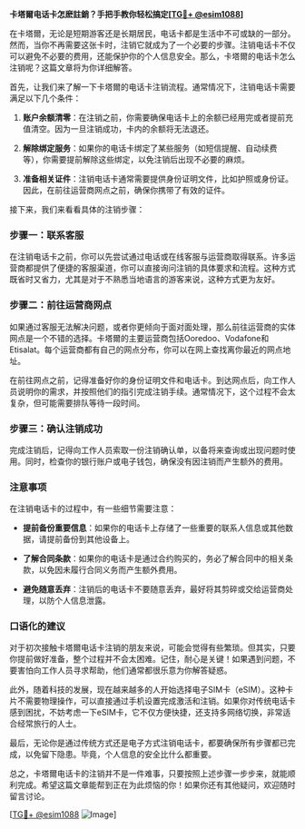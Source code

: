 **卡塔爾电话卡怎麽註銷？手把手教你轻松搞定[[TG💪+ @esim1088](https://t.me/s/esim1088)]**

在卡塔爾，无论是短期游客还是长期居民，电话卡都是生活中不可或缺的一部分。然而，当你不再需要这张卡时，注销它就成为了一个必要的步骤。注销电话卡不仅可以避免不必要的费用，还能保护你的个人信息安全。那么，卡塔爾的电话卡怎么注销呢？这篇文章将为你详细解答。

首先，让我们来了解一下卡塔爾的电话卡注销流程。通常情况下，注销电话卡需要满足以下几个条件：

1. **账户余额清零**：在注销之前，你需要确保电话卡上的余额已经用完或者提前充值清空。因为一旦注销成功，卡内的余额将无法退还。

2. **解除绑定服务**：如果你的电话卡绑定了某些服务（如短信提醒、自动续费等），你需要提前解除这些绑定，以免注销后出现不必要的麻烦。

3. **准备相关证件**：注销电话卡通常需要提供身份证明文件，比如护照或身份证。因此，在前往运营商网点之前，确保你携带了有效的证件。

接下来，我们来看看具体的注销步骤：

### 步骤一：联系客服

在注销电话卡之前，你可以先尝试通过电话或在线客服与运营商取得联系。许多运营商都提供了便捷的客服渠道，你可以直接询问注销的具体要求和流程。这种方式既省时又省力，尤其是对于不熟悉当地语言的游客来说，这种方式更为友好。

### 步骤二：前往运营商网点

如果通过客服无法解决问题，或者你更倾向于面对面处理，那么前往运营商的实体网点是一个不错的选择。卡塔爾的主要运营商包括Ooredoo、Vodafone和Etisalat。每个运营商都有自己的网点分布，你可以在网上查找离你最近的网点地址。

在前往网点之前，记得准备好你的身份证明文件和电话卡。到达网点后，向工作人员说明你的需求，并按照他们的指引完成注销手续。通常情况下，这个过程不会太复杂，但可能需要排队等待一段时间。

### 步骤三：确认注销成功

完成注销后，记得向工作人员索取一份注销确认单，以备将来查询或出现问题时使用。同时，检查你的银行账户或电子钱包，确保没有因注销而产生额外的费用。

### 注意事项

在注销电话卡的过程中，有一些细节需要注意：

- **提前备份重要信息**：如果你的电话卡上存储了一些重要的联系人信息或其他数据，请提前备份到其他设备上。
  
- **了解合同条款**：如果你的电话卡是通过合约购买的，务必了解合同中的相关条款，以免因未履行合同义务而产生额外费用。

- **避免随意丢弃**：注销后的电话卡不要随意丢弃，最好将其剪碎或交给运营商处理，以防个人信息泄露。

### 口语化的建议

对于初次接触卡塔爾电话卡注销的朋友来说，可能会觉得有些繁琐。但其实，只要你提前做好准备，整个过程并不会太困难。记住，耐心是关键！如果遇到问题，不要害怕向工作人员寻求帮助，他们通常都很乐意为你解答疑惑。

此外，随着科技的发展，现在越来越多的人开始选择电子SIM卡（eSIM）。这种卡片不需要物理操作，可以直接通过手机设置完成激活和注销。如果你对传统电话卡感到困扰，不妨考虑一下eSIM卡，它不仅方便快捷，还支持多网络切换，非常适合经常旅行的人士。

最后，无论你是通过传统方式还是电子方式注销电话卡，都要确保所有步骤都已完成，以免留下隐患。毕竟，个人信息的安全比什么都重要。

总之，卡塔爾电话卡的注销并不是一件难事，只要按照上述步骤一步步来，就能顺利完成。希望这篇文章能帮到正在为此烦恼的你！如果你还有其他疑问，欢迎随时留言讨论。

[[TG💪+ @esim1088](https://t.me/s/esim1088) ![Image](https://i.postimg.cc/4NQfJmqS/Snipaste-2025-05-13-00-14-12.png)]